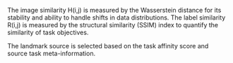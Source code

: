 The image similarity H(i,j) is measured by the Wasserstein distance for its stability and ability to handle shifts in data distributions.
The label similarity R(i,j) is measured by the structural similarity (SSIM) index to quantify the similarity of task objectives.

The landmark source is selected based on the task affinity score and source task meta-information.
